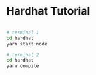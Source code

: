 # Hardhat Tutorial

```bash

# terminal 1
cd hardhat
yarn start:node

# terminal 2
cd hardhat
yarn compile


```
